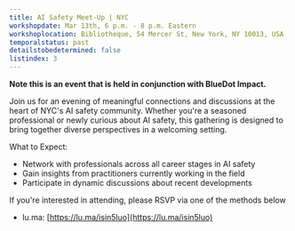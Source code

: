 ```yaml
---
title: AI Safety Meet-Up | NYC
workshopdate: Mar 13th, 6 p.m. - 8 p.m. Eastern
workshoplocation: Bibliotheque, 54 Mercer St, New York, NY 10013, USA
temporalstatus: past
detailstobedetermined: false
listindex: 3
---
```


**Note this is an event that is held in conjunction with BlueDot Impact.**

Join us for an evening of meaningful connections and discussions at the heart of NYC's AI safety community. Whether you're a seasoned professional or newly curious about AI safety, this gathering is designed to bring together diverse perspectives in a welcoming setting.

What to Expect:

+ Network with professionals across all career stages in AI safety
+ Gain insights from practitioners currently working in the field
+ Participate in dynamic discussions about recent developments

If you're interested in attending, please RSVP via one of the methods below

+ lu.ma: [https://lu.ma/isin5luo](https://lu.ma/isin5luo)
